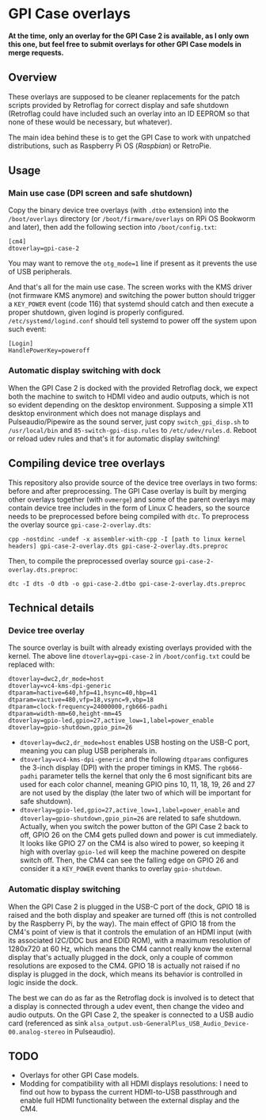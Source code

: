 # GPI Case overlays

**At the time, only an overlay for the GPI Case 2 is available, as I only own this one, but feel free to submit overlays for other GPI Case models in merge requests.**

## Overview

These overlays are supposed to be cleaner replacements for the patch scripts provided by Retroflag for correct display and safe shutdown (Retroflag could have included such an overlay into an ID EEPROM so that none of these would be necessary, but whatever).

The main idea behind these is to get the GPI Case to work with unpatched distributions, such as Raspberry Pi OS (_Raspbian_) or RetroPie.

## Usage

### Main use case (DPI screen and safe shutdown)

Copy the binary device tree overlays (with `.dtbo` extension) into the `/boot/overlays` directory (or `/boot/firmware/overlays` on RPi OS Bookworm and later), then add the following section into `/boot/config.txt`:
```
[cm4]
dtoverlay=gpi-case-2
```
You may want to remove the `otg_mode=1` line if present as it prevents the use of USB peripherals.

And that's all for the main use case. The screen works with the KMS driver (not firmware KMS anymore) and switching the power button should trigger a `KEY_POWER` event (code 116) that systemd should catch and then execute a proper shutdown, given logind is properly configured. `/etc/systemd/logind.conf` should tell systemd to power off the system upon such event:
```
[Login]
HandlePowerKey=poweroff
```

### Automatic display switching with dock

When the GPI Case 2 is docked with the provided Retroflag dock, we expect both the machine to switch to HDMI video and audio outputs, which is not so evident depending on the desktop environment.
Supposing a simple X11 desktop environment which does not manage displays and Pulseaudio/Pipewire as the sound server, just copy  `switch_gpi_disp.sh` to `/usr/local/bin` and `85-switch-gpi-disp.rules` to `/etc/udev/rules.d`. Reboot or reload udev rules and that's it for automatic display switching!

## Compiling device tree overlays

This repository also provide source of the device tree overlays in two forms: before and after preprocessing. The GPI Case overlay is built by merging other overlays together (with `ovmerge`) and some of the parent overlays may contain device tree includes in the form of Linux C headers, so the source needs to be preprocessed before being compiled with `dtc`.
To preprocess the overlay source `gpi-case-2-overlay.dts`:
```
cpp -nostdinc -undef -x assembler-with-cpp -I [path to linux kernel headers] gpi-case-2-overlay.dts gpi-case-2-overlay.dts.preproc
```
Then, to compile the preprocessed overlay source `gpi-case-2-overlay.dts.preproc`:
```
dtc -I dts -O dtb -o gpi-case-2.dtbo gpi-case-2-overlay.dts.preproc
```

## Technical details

### Device tree overlay 

The source overlay is built with already existing overlays provided with the kernel. The above line 
`dtoverlay=gpi-case-2` in `/boot/config.txt` could be replaced with:
```
dtoverlay=dwc2,dr_mode=host
dtoverlay=vc4-kms-dpi-generic
dtparam=hactive=640,hfp=41,hsync=40,hbp=41
dtparam=vactive=480,vfp=18,vsync=9,vbp=18
dtparam=clock-frequency=24000000,rgb666-padhi
dtparam=width-mm=60,height-mm=45
dtoverlay=gpio-led,gpio=27,active_low=1,label=power_enable
dtoverlay=gpio-shutdown,gpio_pin=26  
```
- `dtoverlay=dwc2,dr_mode=host` enables USB hosting on the USB-C port, meaning you can plug USB peripherals in.
- `dtoverlay=vc4-kms-dpi-generic` and the following `dtparams` configures the 3-inch display (DPI) with the proper timings in KMS. The `rgb666-padhi` parameter tells the kernel that only the 6 most significant bits are used for each color channel, meaning GPIO pins 10, 11, 18, 19, 26 and 27 are not used by the display (the later two of which will be important for safe shutdown).
- `dtoverlay=gpio-led,gpio=27,active_low=1,label=power_enable` and `dtoverlay=gpio-shutdown,gpio_pin=26` are related to safe shutdown. Actually, when you switch the power button of the GPI Case 2 back to off, GPIO 26 on the CM4 gets pulled down and power is cut immediately. It looks like GPIO 27 on the CM4 is also wired to power, so keeping it high with overlay `gpio-led` will keep the machine powered on despite switch off. Then, the CM4 can see the falling edge on GPIO 26 and consider it a `KEY_POWER` event thanks to overlay `gpio-shutdown`.

### Automatic display switching

When the GPI Case 2 is plugged in the USB-C port of the dock, GPIO 18 is raised and the both display and speaker are turned off (this is not controlled by the Raspberry Pi, by the way). The main effect of GPIO 18 from the CM4's point of view is that it controls the emulation of an HDMI input (with its associated I2C/DDC bus and EDID ROM), with a maximum resolution of 1280x720 at 60 Hz, which means the CM4 cannot really know the external display that's actually plugged in the dock, only a couple of common resolutions are exposed to the CM4. GPIO 18 is actually not raised if no display is plugged in the dock, which means its behavior is controlled in logic inside the dock.

The best we can do as far as the Retroflag dock is involved is to detect that a display is connected through a udev event, then change the video and audio outputs. On the GPI Case 2, the speaker is connected to a USB audio card (referenced as sink `alsa_output.usb-GeneralPlus_USB_Audio_Device-00.analog-stereo` in Pulseaudio).

## TODO

- Overlays for other GPI Case models.
- Modding for compatibility with all HDMI displays resolutions: I need to find out how to bypass the current HDMI-to-USB passthrough and enable full HDMI functionality between the external display and the CM4.
